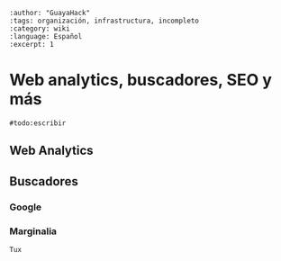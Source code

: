```{post} 2023-08-01
:author: "GuayaHack"
:tags: organización, infrastructura, incompleto
:category: wiki
:language: Español
:excerpt: 1
```

# Web analytics, buscadores, SEO y más

`#todo:escribir`

## Web Analytics 

## Buscadores

### Google

### Marginalia

```{figure} template.md-data/tux.png
Tux
```

